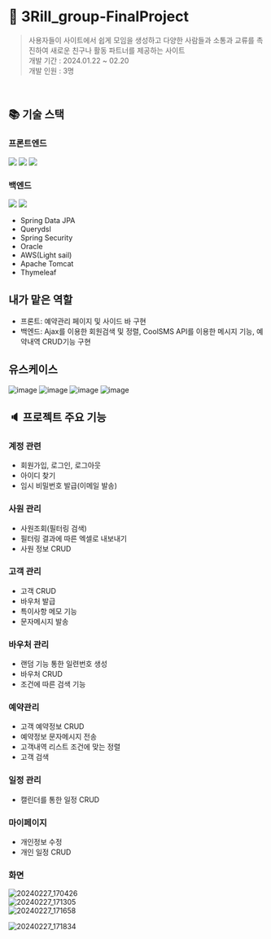 # 📜 3Rill_group-FinalProject
> 사용자들이 사이트에서 쉽게 모임을 생성하고 다양한 사람들과 소통과 교류를 촉진하여 새로운 친구나 활동 파트너를 제공하는 사이트<br>개발 기간 : 2024.01.22 ~ 02.20
> <br>개발 인원 : 3명
<br>

## :books: 기술 스택
### 프론트엔드
  <img src="https://img.shields.io/badge/html5-E34F26?style=for-the-badge&logo=html5&logoColor=white">  <img src="https://img.shields.io/badge/css3-1572B6?style=for-the-badge&logo=css3&logoColor=white">
  <img src="https://img.shields.io/badge/javascript-F7DF1E?style=for-the-badge&logo=javascript&logoColor=white">

### 백엔드  
<img src="https://img.shields.io/badge/java-007396?style=for-the-badge&logo=java&logoColor=white"> <img src="https://img.shields.io/badge/Spring_Boot-6DB33F?style=for-the-badge&logo=spring-boot&logoColor=white"> 

- Spring Data JPA
- Querydsl
- Spring Security
- Oracle
- AWS(Light sail)
- Apache Tomcat
- Thymeleaf

## 내가 맡은 역할
- 프론트: 예약관리 페이지 및 사이드 바 구현
- 백엔드: Ajax를 이용한 회원검색 및 정렬, CoolSMS API를 이용한 메시지 기능, 예약내역 CRUD기능 구현

## 유스케이스
![image](https://github.com/appletella/SemiProject_21vipCRM/assets/147576555/91bb450c-b851-432c-9f29-91283f31e8bc)
![image](https://github.com/appletella/SemiProject_21vipCRM/assets/147576555/31131080-2b26-4cf5-89c9-066fd58e760c)
![image](https://github.com/appletella/SemiProject_21vipCRM/assets/147576555/26621d15-c657-4d15-b352-023570f07a0c)
![image](https://github.com/appletella/SemiProject_21vipCRM/assets/147576555/bde45901-d8ee-4633-b64f-c51f4d1d196f)



## :speaker: 프로젝트 주요 기능 

### 계정 관련
- 회원가입, 로그인, 로그아웃
- 아이디 찾기
- 임시 비밀번호 발급(이메일 발송)
### 사원 관리
- 사원조회(필터링 검색) 
- 필터링 결과에 따른 엑셀로 내보내기
- 사원 정보 CRUD
### 고객 관리 
- 고객 CRUD
- 바우처 발급
- 특이사항 메모 기능
- 문자메시지 발송
### 바우처 관리 
- 랜덤 기능 통한 일련번호 생성
- 바우처 CRUD
- 조건에 따른 검색 기능
### 예약관리
- 고객 예약정보 CRUD
- 예약정보 문자메시지 전송
- 고객내역 리스트 조건에 맞는 정렬
- 고객 검색
### 일정 관리 
- 캘린더를 통한 일정 CRUD
### 마이페이지
- 개인정보 수정
- 개인 일정 CRUD

### 화면
![20240227_170426](https://github.com/alsrl2275/alsrl2275/assets/142866976/e87fb6ed-2b21-4334-a374-b58f782dca45)
<br>
![20240227_171305](https://github.com/alsrl2275/alsrl2275/assets/142866976/fd73f176-a43a-474a-a831-481c6fa48e83)
<br>
![20240227_171658](https://github.com/alsrl2275/alsrl2275/assets/142866976/ec8250e6-bfca-47ec-b9fc-22e32c98bcd1)

![20240227_171834](https://github.com/alsrl2275/alsrl2275/assets/142866976/eb1c10a9-4d77-45d3-849b-339addf36421)


